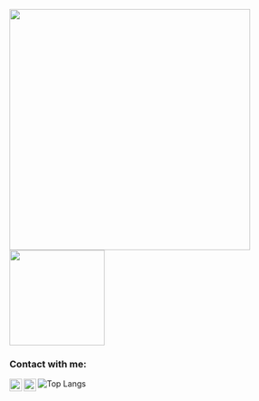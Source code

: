 <img src="https://github-readme-stats.vercel.app/api?username=yucellsarikaya&show_icons=true&theme=radical" width="425"><img src="https://github-readme-stats.vercel.app/api/top-langs/?username=yucellsarikaya&layout=compact&show_icons=true&theme=radical" height="168"/>

### Contact with me:

[<img align="left" alt="LinkedIn" width="22px" src="https://www.iconfinder.com/icons/5296501/download/svg/512" />][linkedin]
[<img align="left" alt="Email" width="22px" src="https://www.iconfinder.com/icons/4202011/download/svg/512" />][email]

[linkedin]: https://www.linkedin.com/in/y%C3%BCcel-sar%C4%B1kaya-86232b166/
[email]: mailto:berkaykata@gmail.com

![Top Langs](https://github-readme-stats.vercel.app/api/top-langs/?username=yucellsarikaya&theme=tokyonight)

 
